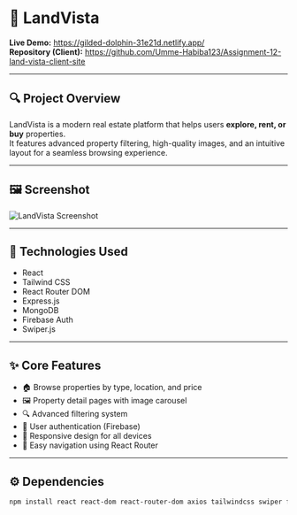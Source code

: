 # 🏡 LandVista

**Live Demo:** https://gilded-dolphin-31e21d.netlify.app/  
**Repository (Client):** https://github.com/Umme-Habiba123/Assignment-12-land-vista-client-site

---

## 🔍 Project Overview
LandVista is a modern real estate platform that helps users **explore, rent, or buy** properties.  
It features advanced property filtering, high-quality images, and an intuitive layout for a seamless browsing experience.

---

## 🖼 Screenshot
![LandVista Screenshot](https://i.ibb.co/Cph2X1ry/savar.webp)

---

## 🧰 Technologies Used
- React  
- Tailwind CSS  
- React Router DOM  
- Express.js  
- MongoDB  
- Firebase Auth  
- Swiper.js  

---

## ✨ Core Features
- 🏠 Browse properties by type, location, and price  
- 🖼 Property detail pages with image carousel  
- 🔍 Advanced filtering system  
- 👤 User authentication (Firebase)  
- 📱 Responsive design for all devices  
- 🧭 Easy navigation using React Router  

---

## ⚙️ Dependencies
```bash
npm install react react-dom react-router-dom axios tailwindcss swiper firebase classnames
